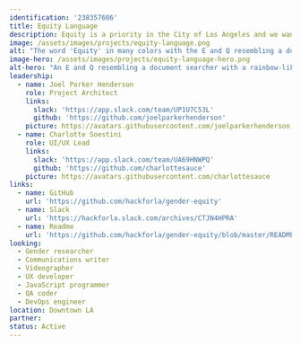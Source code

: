 ```yaml
---
identification: '238357606'
title: Equity Language
description: Equity is a priority in the City of Los Angeles and we want to improve the language used in websites to be more inclusive (of all communities) while also educating the public about exclusionary language.
image: /assets/images/projects/equity-language.png
alt: "The word 'Equity' in many colors with the E and Q resembling a document searcher, and a rainbow-like border"
image-hero: /assets/images/projects/equity-language-hero.png
alt-hero: "An E and Q resembling a document searcher with a rainbow-like border"
leadership:
  - name: Joel Parker Henderson
    role: Project Architect
    links:
      slack: 'https://app.slack.com/team/UP1U7C53L'
      github: 'https://github.com/joelparkerhenderson'
    picture: https://avatars.githubusercontent.com/joelparkerhenderson
  - name: Charlotte Soestini
    role: UI/UX Lead
    links:
      slack: 'https://app.slack.com/team/UA69HNWPQ'
      github: 'https://github.com/charlottesauce'
    picture: https://avatars.githubusercontent.com/charlottesauce
links:
  - name: GitHub
    url: 'https://github.com/hackforla/gender-equity'
  - name: Slack
    url: 'https://hackforla.slack.com/archives/CTJN4HPRA'
  - name: Readme
    url: 'https://github.com/hackforla/gender-equity/blob/master/README.md'
looking:
  - Gender researcher
  - Communications writer
  - Videographer
  - UX developer
  - JavaScript programmer
  - QA coder
  - DevOps engineer
location: Downtown LA
partner:
status: Active
---
```


